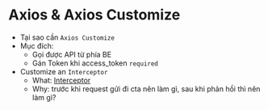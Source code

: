 # Axios & Axios Customize

- Tại sao cần `Axios Customize`
- Mục đích: 
    - Gọi được API từ phía BE
    - Gán Token khi access_token `required`
- Customize an `Interceptor`
    - What: [Interceptor](https://github.com/axios/axios?tab=readme-ov-file#interceptors)
    - Why: trước khi request gửi đi cta nên làm gì, sau khi phản hồi thì nên làm gì?
